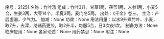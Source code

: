 序号：21251
名称：竹叶汤
组成：竹叶3升，甘草1两，茯苓1两，人参1两，小麦5合，生姜3两，大枣14个，半夏3两，麦门冬5两。
出处：《千金》卷三。
主治：产后虚渴，少气力。
加减：None
功效：None
用法用量：以水9升煮竹叶、小麦，取7升，去滓，纳诸药更煎，取2升半，每服5合，日3次夜1次。
制备方法：None
临床应用：None
各家论述：None
用药禁忌：None
附注：None
